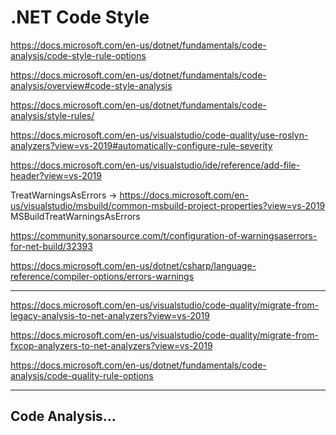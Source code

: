 # .NET Code Style

https://docs.microsoft.com/en-us/dotnet/fundamentals/code-analysis/code-style-rule-options

https://docs.microsoft.com/en-us/dotnet/fundamentals/code-analysis/overview#code-style-analysis

https://docs.microsoft.com/en-us/dotnet/fundamentals/code-analysis/style-rules/



https://docs.microsoft.com/en-us/visualstudio/code-quality/use-roslyn-analyzers?view=vs-2019#automatically-configure-rule-severity 

https://docs.microsoft.com/en-us/visualstudio/ide/reference/add-file-header?view=vs-2019 


TreatWarningsAsErrors -> https://docs.microsoft.com/en-us/visualstudio/msbuild/common-msbuild-project-properties?view=vs-2019
MSBuildTreatWarningsAsErrors




https://community.sonarsource.com/t/configuration-of-warningsaserrors-for-net-build/32393

https://docs.microsoft.com/en-us/dotnet/csharp/language-reference/compiler-options/errors-warnings


---
https://docs.microsoft.com/en-us/visualstudio/code-quality/migrate-from-legacy-analysis-to-net-analyzers?view=vs-2019 

https://docs.microsoft.com/en-us/visualstudio/code-quality/migrate-from-fxcop-analyzers-to-net-analyzers?view=vs-2019

https://docs.microsoft.com/en-us/dotnet/fundamentals/code-analysis/code-quality-rule-options

--------

## Code Analysis...

